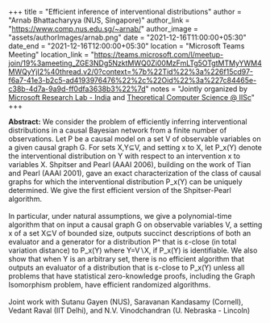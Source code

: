 +++
title = "Efficient inference of interventional distributions"
author = "Arnab Bhattacharyya (NUS, Singapore)"
author_link = "https://www.comp.nus.edu.sg/~arnab/"
author_image = "assets/authorImages/arnab.png"
date = "2021-12-16T11:00:00+05:30"
date_end = "2021-12-16T12:00:00+05:30"
location = "Microsoft Teams Meeting"
location_link = "https://teams.microsoft.com/l/meetup-join/19%3ameeting_ZGE3NDg5NzktMWQ0Zi00MzFmLTg5OTgtMTMyYWM4MWQyYjI2%40thread.v2/0?context=%7b%22Tid%22%3a%226f15cd97-f6a7-41e3-b2c5-ad4193976476%22%2c%22Oid%22%3a%227c84465e-c38b-4d7a-9a9d-ff0dfa3638b3%22%7d"
notes = "Jointly organized by <a href = "https://www.microsoft.com/en-us/research/lab/microsoft-research-india/" target= "_blank">Microsoft Research Lab - India</a> and <a href='https://www.csa.iisc.ac.in/theoretical-computer-science/' target= "_blank">Theoretical Computer Science @ IISc</a>"
+++

<b>Abstract:</b> We consider the problem of efficiently inferring interventional distributions in a causal Bayesian
network from a finite number of observations. Let P be a causal model on a set V of observable variables on a given
causal graph G. For sets X,Y⊆V, and setting x to X, let P_x(Y) denote the interventional distribution on Y with respect
to an intervention x to variables X. Shpitser and Pearl (AAAI 2006), building on the work of Tian and Pearl (AAAI 2001),
gave an exact characterization of the class of causal graphs for which the interventional
distribution P_x(Y) can be uniquely determined. We give the first efficient version of the Shpitser-Pearl
algorithm.
<br><br>
In particular, under natural assumptions, we give a polynomial-time algorithm that on input
a causal graph G on observable variables V, a setting x of a set X⊆V of bounded size, outputs succinct
descriptions of both an evaluator and a generator for a distribution P^ that is ε-close (in total variation
distance) to P_x(Y) where Y=V∖X, if P_x(Y) is identifiable. We also show that when Y is an arbitrary set, there
is no efficient algorithm that outputs an evaluator of a distribution that is ε-close to P_x(Y) unless all
problems that have statistical zero-knowledge proofs, including the Graph Isomorphism problem,
have efficient randomized algorithms.
<br><br>
Joint work with Sutanu Gayen (NUS), Saravanan Kandasamy (Cornell), Vedant Raval (IIT Delhi), and
N.V. Vinodchandran (U. Nebraska - Lincoln)